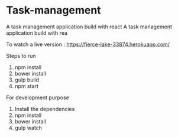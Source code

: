 # Task-management
A task management application build with react A task management application build with rea

To watch a live version : https://fierce-lake-33874.herokuapp.com/

Steps to run

1. npm install
2. bower install
3. gulp build
4. npm start

For development purpose

1. Install the dependencies
2. npm install
3. bower install
4. gulp watch
